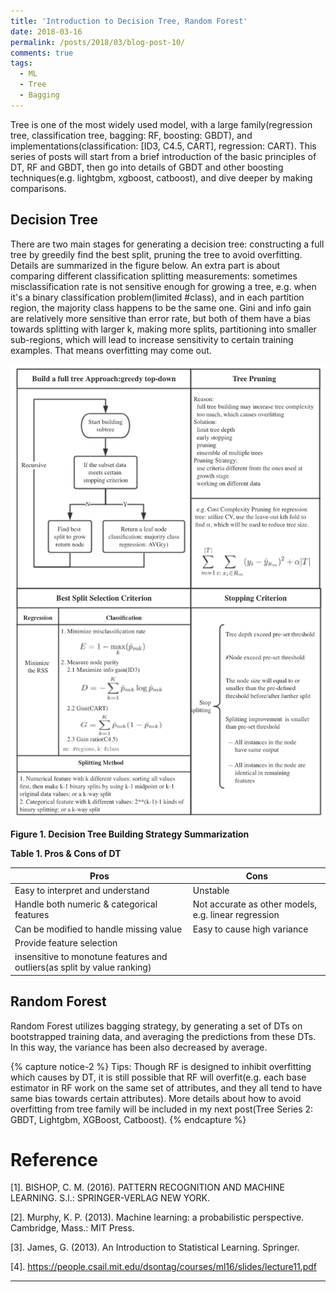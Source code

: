 ```yaml
---
title: 'Introduction to Decision Tree, Random Forest'
date: 2018-03-16
permalink: /posts/2018/03/blog-post-10/
comments: true
tags:
  - ML
  - Tree
  - Bagging
---
```


Tree is one of the most widely used model, with a large family(regression tree, classification tree, bagging: RF, boosting: GBDT), and implementations(classification: [ID3, C4.5, CART], regression: CART). This series of posts will start from a brief introduction of the basic principles of DT, RF and GBDT, then go into details of GBDT and other boosting techniques(e.g. lightgbm, xgboost, catboost), and dive deeper by making comparisons.

## Decision Tree

There are two main stages for generating a decision tree: constructing a full tree by greedily find the best split, pruning the tree to avoid overfitting. Details are summarized in the figure below. An extra part is about comparing different classification splitting measurements: sometimes misclassification rate is not sensitive enough for growing a tree, e.g. when it's a binary classification problem(limited #class), and in each partition region, the majority class happens to be the same one. Gini and info gain are relatively more sensitive than error rate, but both of them have a bias towards splitting with larger k, making more splits, partitioning into smaller sub-regions, which will lead to increase sensitivity to certain training examples. That means overfitting may come out.


<p float="left">
  <img src="/images/DT1.png" width="600" />
</p>

**Figure 1. Decision Tree Building Strategy Summarization**

**Table 1. Pros & Cons of DT**

| Pros           | Cons   |    
| ---------        | ------ | 
| Easy to interpret and understand     | Unstable  | 
| Handle both numeric & categorical features    | Not accurate as other models, e.g. linear regression   | 
| Can be modified to handle missing value     | Easy to cause high variance  | 
| Provide feature selection    |    | 
| insensitive to monotune features and outliers(as split by value ranking)     |   | 

## Random Forest

Random Forest utilizes bagging strategy, by generating a set of DTs on bootstrapped training data, and averaging the predictions from these DTs. In this way, the variance has been also decreased by average.

{% capture notice-2 %}
Tips: Though RF is designed to inhibit overfitting which causes by DT, it is still possible that RF will overfit(e.g. each base estimator in RF work on the same set of attributes, and they all tend to have same bias towards certain attributes). More details about how to avoid overfitting from tree family will be included in my next post(Tree Series 2: GBDT, Lightgbm, XGBoost, Catboost).
{% endcapture %}


Reference
========

[1]. BISHOP, C. M. (2016). PATTERN RECOGNITION AND MACHINE LEARNING. S.l.: SPRINGER-VERLAG NEW YORK.

[2]. Murphy, K. P. (2013). Machine learning: a probabilistic perspective. Cambridge, Mass.: MIT Press.

[3]. James, G. (2013). An Introduction to Statistical Learning. Springer.

[4]. https://people.csail.mit.edu/dsontag/courses/ml16/slides/lecture11.pdf


------